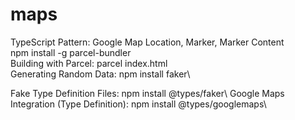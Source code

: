# maps
TypeScript Pattern: Google Map Location, Marker, Marker Content\
npm install -g parcel-bundler\
Building with Parcel: parcel index.html\
Generating Random Data: npm install faker\ 

Fake Type Definition Files: npm install @types/faker\ 
Google Maps Integration (Type Definition): npm install @types/googlemaps\ 
